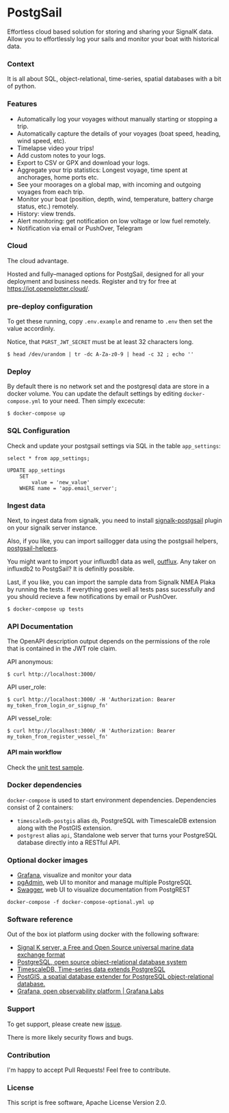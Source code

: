 # PostgSail
Effortless cloud based solution for storing and sharing your SignalK data. Allow you to effortlessly log your sails and monitor your boat with historical data.

### Context
It is all about SQL, object-relational, time-series, spatial databases with a bit of python.

### Features
- Automatically log your voyages without manually starting or stopping a trip.
- Automatically capture the details of your voyages (boat speed, heading, wind speed, etc).
- Timelapse video your trips!
- Add custom notes to your logs.
- Export to CSV or GPX and download your logs.
- Aggregate your trip statistics: Longest voyage, time spent at anchorages, home ports etc.
- See your moorages on a global map, with incoming and outgoing voyages from each trip.
- Monitor your boat (position, depth, wind, temperature, battery charge status, etc.) remotely.
- History: view trends.
- Alert monitoring: get notification on low voltage or low fuel remotely.
- Notification via email or PushOver, Telegram

### Cloud
The cloud advantage.

Hosted and fully–managed options for PostgSail, designed for all your deployment and business needs. Register and try for free at https://iot.openplotter.cloud/.

### pre-deploy configuration

To get these running, copy `.env.example` and rename to `.env` then set the value accordinly.

Notice, that `PGRST_JWT_SECRET` must be at least 32 characters long.

`$ head /dev/urandom | tr -dc A-Za-z0-9 | head -c 32 ; echo ''`

### Deploy
By default there is no network set and the postgresql data are store in a docker volume.
You can update the default settings by editing `docker-compose.yml` to your need.
Then simply excecute:
```
$ docker-compose up
```

### SQL Configuration

Check and update your postgsail settings via SQL in the table `app_settings`:

```
select * from app_settings;
```

```
UPDATE app_settings
    SET
        value = 'new_value'
    WHERE name = 'app.email_server';
```

### Ingest data
Next, to ingest data from signalk, you need to install [signalk-postgsail](https://github.com/xbgmsharp/signalk-postgsail) plugin on your signalk server instance.

Also, if you like, you can import saillogger data using the postgsail helpers, [postgsail-helpers](https://github.com/xbgmsharp/postgsail-helpers).

You might want to import your influxdb1 data as well, [outflux](https://github.com/timescale/outflux).
Any taker on influxdb2 to PostgSail? It is definitly possible.

Last, if you like, you can import the sample data from Signalk NMEA Plaka by running the tests.
If everything goes well all tests pass sucessfully and you should recieve a few notifications by email or PushOver.
```
$ docker-compose up tests
```

### API Documentation
The OpenAPI description output depends on the permissions of the role that is contained in the JWT role claim.

API anonymous:
```
$ curl http://localhost:3000/
```

API user_role:
```
$ curl http://localhost:3000/ -H 'Authorization: Bearer my_token_from_login_or_signup_fn'
```

API vessel_role:
```
$ curl http://localhost:3000/ -H 'Authorization: Bearer my_token_from_register_vessel_fn'
```

#### API main workflow

Check the [unit test sample](https://github.com/xbgmsharp/PostgSail/blob/main/tests/index.js).

### Docker dependencies

`docker-compose` is used to start environment dependencies. Dependencies consist of 2 containers:

- `timescaledb-postgis` alias `db`, PostgreSQL with TimescaleDB extension along with the PostGIS extension.
- `postgrest` alias `api`, Standalone web server that turns your PostgreSQL database directly into a RESTful API.

### Optional docker images
- [Grafana](https://hub.docker.com/r/grafana/grafana), visualize and monitor your data
- [pgAdmin](https://hub.docker.com/r/dpage/pgadmin4), web UI to monitor and manage multiple PostgreSQL
- [Swagger](https://hub.docker.com/r/swaggerapi/swagger-ui), web UI to visualize documentation from PostgREST

```
docker-compose -f docker-compose-optional.yml up
```

### Software reference
Out of the box iot platform using docker with the following software:
- [Signal K server, a Free and Open Source universal marine data exchange format](https://signalk.org)
- [PostgreSQL, open source object-relational database system](https://postgresql.org)
- [TimescaleDB, Time-series data extends PostgreSQL](https://www.timescale.com)
- [PostGIS, a spatial database extender for PostgreSQL object-relational database.](https://postgis.net/)
- [Grafana, open observability platform | Grafana Labs](https://grafana.com)

### Support

To get support, please create new [issue](https://github.com/xbgmsharp/PostgSail/issues).

There is more likely security flows and bugs.

### Contribution

I'm happy to accept Pull Requests!
Feel free to contribute.

### License

This script is free software, Apache License Version 2.0.
